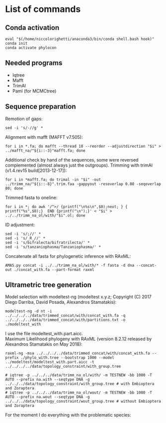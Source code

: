 # List of commands 
## Conda activation
```
eval "$(/home/niccolorighetti/anaconda3/bin/conda shell.bash hook)" 
conda init
conda activate phylocon
```
## Needed programs
- Iqtree
- Mafft
- TrimAl
- Paml (for MCMCtree)
## Sequence preparation
Remotion of gaps:
```
sed -i 's/-//g' *
```
Alignment with mafft (MAFFT v7.505):
```
for i in *.fa; do mafft --thread 10 --reorder --adjustdirection "$i" > ../mafft_na/"${i::-3}"mafft.fa; done 
```
Additional check by hand of the sequences, some were reversed complemented (almost always just the outgroups).
Trimming with trimAl (v1.4.rev15 build[2013-12-17]):
```
for i in *mafft.fa; do trimal -in "$i" -out ../trimm_na/"${i::-8}".trim.faa -gappyout -resoverlap 0.80 -seqoverlap 80; done
```
Trimmed fasta to oneline:
```
for i in *; do awk '/^>/ {printf("\n%s\n",$0);next; } { printf("%s",$0);}  END {printf("\n");}' < "$i" > ../../trimm_na_ol/with/"$i".ol; done
```
ID adjustment:
```
sed -i 's/;//' *
sed -i 's/_R_//' *
sed -i 's/bifralecta/bifratrilecta/' *
sed -i 's/tanzaniophasma/Tanzaniophasma/' *
```


Concatenate all fasta for phylogenetic inference with RAxML:
```
AMAS.py concat -i ../../trimm_na_ol/with/* -f fasta -d dna --concat-out ./concat_with.fa --part-format raxml
```
## Ultrametric tree generation
Model selection with modeltest-ng (modeltest x.y.z; Copyright (C) 2017 Diego Darriba, David Posada, Alexandros Stamatakis):
```
modeltest-ng -d nt -i ../../../../data/trimmed_concat/with/concat_with.fa -q ../../../../data/trimmed_concat/with/partitions.txt -o ./modeltest_with
```
I use the file modeltest_with.part.aicc.  
Maximum Likelihood phylogeny with RAxML (version 8.2.12 released by Alexandros Stamatakis on May 2018):
```
raxml-ng -msa ../../../../data/trimmed_concat/with/concat_with.fa --prefix ./phylo_with.tree --bootstrap 1000 --model ../modeltest/modeltest_with.part.aicc -t ../../../../data/topology_constraint/with_group.tree

# iqtree -p ../../../data/trimm_na_ol/with/ -m TESTNEW -bb 1000 -T AUTO --prefix na.with --seqtype DNA -g ../../../data/topology_constraint/with_group.tree # with Embioptera and Zoraptera
# iqtree -p ../../../data/trimm_na_ol/wout/ -m TESTNEW -bb 1000 -T AUTO --prefix na.wout --seqtype DNA -g ../../../data/topology_constraint/wout_group.tree # without Embioptera and Zoraptera
```
For the moment I do everything with the problematic species:

